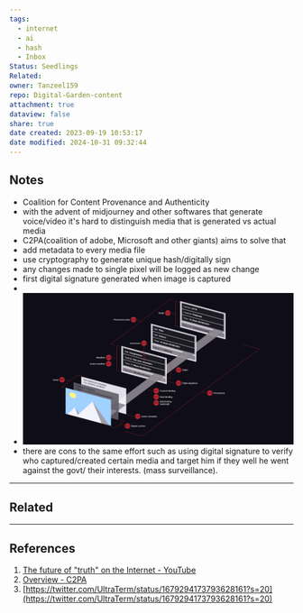 ```yaml
---
tags:
  - internet
  - ai
  - hash
  - Inbox
Status: Seedlings
Related: 
owner: Tanzeel159
repo: Digital-Garden-content
attachment: true
dataview: false
share: true
date created: 2023-09-19 10:53:17
date modified: 2024-10-31 09:32:44
---
```

## Notes
- Coalition for Content Provenance and Authenticity
- with the advent of midjourney and other softwares that generate voice/video it's hard to distinguish media that is generated vs actual media
- C2PA(coalition of adobe, Microsoft and other giants) aims to solve that 
- add metadata to every media file
- use cryptography to generate unique hash/digitally sign
- any changes made to single pixel will be logged as new change
- first digital signature generated when image is captured
- 
- ![Future of Truth on Internet-1.png](./Attachments/Future%20of%20Truth%20on%20Internet-1.png)
- there are cons to the same effort such as using digital signature to verify who captured/created certain media and target him if they well he went against the govt/ their interests. (mass surveillance).

---
## Related

---
## References

1) [The future of "truth" on the Internet - YouTube](https://youtu.be/-Bdb2KOb_zI)
2) [Overview - C2PA](https://c2pa.org/)
3) [https://twitter.com/UltraTerm/status/1679294173793628161?s=20](https://twitter.com/UltraTerm/status/1679294173793628161?s=20)
